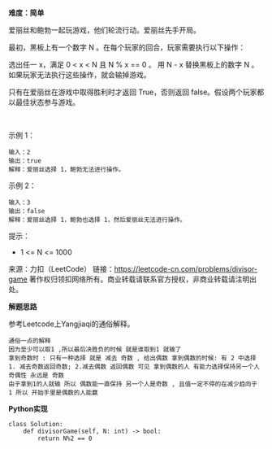 **难度：简单**      

爱丽丝和鲍勃一起玩游戏，他们轮流行动。爱丽丝先手开局。

最初，黑板上有一个数字 N 。在每个玩家的回合，玩家需要执行以下操作：

选出任一 x，满足 0 < x < N 且 N % x == 0 。
用 N - x 替换黑板上的数字 N 。
如果玩家无法执行这些操作，就会输掉游戏。

只有在爱丽丝在游戏中取得胜利时才返回 True，否则返回 false。假设两个玩家都以最佳状态参与游戏。

 

示例 1：
```
输入：2
输出：true
解释：爱丽丝选择 1，鲍勃无法进行操作。
```
示例 2：
```
输入：3
输出：false
解释：爱丽丝选择 1，鲍勃也选择 1，然后爱丽丝无法进行操作。
```

提示：

- 1 <= N <= 1000

来源：力扣（LeetCode）
链接：https://leetcode-cn.com/problems/divisor-game
著作权归领扣网络所有。商业转载请联系官方授权，非商业转载请注明出处。     

**解题思路**      

参考Leetcode上Yangjiaqi的通俗解释。     
```
通俗一点的解释
因为至少可以取1 ,所以最后决胜负的时候 就是谁取到1 就输了
拿到奇数时 : 只有一种选择 就是 减去 奇数 , 给出偶数 拿到偶数的时候: 有 2 中选择 1. 减去奇数返回奇数; 2.减去偶数 返回偶数 可见 拿到偶数的人 有能力选择保持另一个人 奇偶性 永远是 奇数
由于拿到1的人就输 所以 偶数能一直保持 另一个人是奇数 , 且值一定不停的在减少趋向于 1 所以 开始手里是偶数的人能赢
```

**Python实现**     
```
class Solution:
    def divisorGame(self, N: int) -> bool:
        return N%2 == 0
```